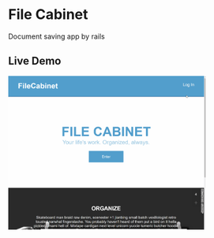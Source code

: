 # File Cabinet

Document saving app by rails

## Live Demo

<a href="https://filecabinet-rails.herokuapp.com/">
<img src="https://github.com/hyosunko/hyosunko.github.io/blob/master/img/file-cabinet.gif" width="400"></a>
